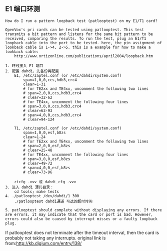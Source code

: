 ## E1 端口环测

	How do I run a pattern loopback test (patlooptest) on my E1/T1 card?

	OpenVox's pri cards can be tested using patlooptest. This test transmits a bit pattern and listens for the same bit pattern to be received, comparing the results. To run the test, plug an E1/T1 loopback cable into the port to be tested. here, the pin assignment of lookback cable is 1->4, 2->5. this is a example for how to make a lookback cable:
		http://www.ortizonline.com/publications/april2004/loopback.htm

	1. 环线接入 E1 端口
	2. 配置 dahdi，先备份再配置
		E1, /etc/zaptel.conf (or /etc/dahdi/system.conf)
			span=1,0,0,ccs,hdb3,crc4
			clear=1-31
			# for TE2xx and TE4xx, uncomment the following two lines
			# span=2,0,0,ccs,hdb3,crc4
			# clear=32-62
			# for TE4xx, uncomment the following four lines
			# span=3,0,0,ccs,hdb3,crc4
			# clear=63-93
			# span=4,0,0,ccs,hdb3,crc4
			# clear=94-124

		T1, /etc/zaptel.conf (or /etc/dahdi/system.conf)
			span=1,0,0,esf,b8zs
			clear=1-24
			# for TE2xx and TE4xx, uncomment the following two lines
			# span=2,0,0,esf,b8zs
			# clear=25-48
			# for TE4xx, uncomment the following four lines
			# span=3,0,0,esf,b8zs
			# clear=49-72
			# span=4,0,0,esf,b8zs
			# clear=73-96
		
		ztcfg -vvv 或 dahdi_cfg -vvv
	3. 进入 dahdi 源码目录：
		cd tools; make tests
	4. ./patlooptest /dev/dahdi/1 300
		./patlooptest dahdi通道 可选的超时时间

	5. patlooptest should complete without displaying any errors. If there are errors, it may indicate that the card or port is bad. However, errors could also be caused by interrupt misses or a faulty loopback plug.
If patlooptest does not terminate after the timeout interval, then the card is probably not taking any interrupts.
original link is from:http://kb.digium.com/entry/138/